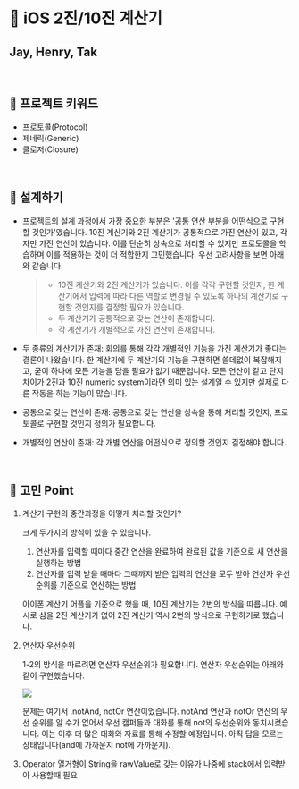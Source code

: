 # 📱 iOS 2진/10진 계산기

## Jay, Henry, Tak

<br/>

## 💬 프로젝트 키워드
  - 프로토콜(Protocol)
  - 제네릭(Generic)
  - 클로저(Closure)

<br/>

## 🏢 설계하기
  - 프로젝트의 설계 과정에서 가장 중요한 부분은 '공통 연산 부분을 어떤식으로 구현할 것인가'였습니다. 10진 계산기와 2진 계산기가 공통적으로 가진 연산이 있고, 각자만 가진 연산이 있습니다. 이를 단순히 상속으로 처리할 수 있지만 프로토콜을 학습하며 이를 적용하는 것이 더 적합한지 고민했습니다. 우선 고려사항을 보면 아래와 같습니다.

    > - 10진 계산기와 2진 계산기가 있습니다. 이를 각각 구현할 것인지, 한 계산기에서 입력에 따라 다른 역할로 변경될 수 있도록 하나의 계산기로 구현할 것인지를 결정할 필요가 있습니다. 
    > - 두 계산기가 공통적으로 갖는 연산이 존재합니다. 
    > - 각 계산기가 개별적으로 가진 연산이 존재합니다.

  - 두 종류의 계산기가 존재: 회의를 통해 각각 개별적인 기능을 가진 계산기가 좋다는 결론이 나왔습니다. 한 계산기에 두 계산기의 기능을 구현하면 쓸데없이 복잡해지고, 굳이 하나에 모든 기능을 담을 필요가 없기 때문입니다. 모든 연산이 같고 단지 차이가 2진과 10진 numeric system이라면 의미 있는 설계일 수 있지만 실제로 다른 작동을 하는 기능이 많습니다.

  - 공통으로 갖는 연산이 존재: 공통으로 갖는 연산을 상속을 통해 처리할 것인지, 프로토콜로 구현할 것인지 정의가 필요합니다.

  - 개별적인 연산이 존재: 각 개별 연산을 어떤식으로 정의할 것인지 결정해야 합니다.

<br/>

## 🎯 고민 Point

1. 계산기 구현의 중간과정을 어떻게 처리할 것인가?

   크게 두가지의 방식이 있을 수 있습니다.

   1. 연산자를 입력할 때마다 중간 연산을 완료하여 완료된 값을 기준으로 새 연산을 실행하는 방법
   2. 연산자를 입력 받을 때마다 그때까지 받은 입력의 연산을 모두 받아 연산자 우선순위를 기준으로 연산하는 방법

   아이폰 계산기 어플을 기준으로 했을 때, 10진 계산기는 2번의 방식을 따릅니다. 예시로 삼을 2진 계산기가 없어 2진 계산기 역시 2번의 방식으로 구현하기로 했습니다.

2. 연산자 우선순위

   1-2의 방식을 따르려면 연산자 우선순위가 필요합니다. 연산자 우선순위는 아래와 같이 구현했습니다.

   ![](https://images.velog.io/images/jayb/post/6e32ee16-d410-409e-b0cf-8f11c9ea8ede/%E1%84%89%E1%85%B3%E1%84%8F%E1%85%B3%E1%84%85%E1%85%B5%E1%86%AB%E1%84%89%E1%85%A3%E1%86%BA%202021-03-26%20%E1%84%8B%E1%85%A9%E1%84%92%E1%85%AE%205.22.45.png)

   문제는 여기서 .notAnd, notOr 연산이었습니다. notAnd 연산과 notOr 연산의 우선 순위를 알 수가 없어서 우선 캠퍼들과 대화를 통해 not의 우선순위와 동치시켰습니다. 이는 이후 더 많은 대화와 자료를 통해 수정할 예정입니다. 아직 답을 모르는 상태입니다(and에 가까운지 not에 가까운지).

3. Operator 열거형이 String을 rawValue로 갖는 이유가 나중에 stack에서 입력받아 사용할때 필요